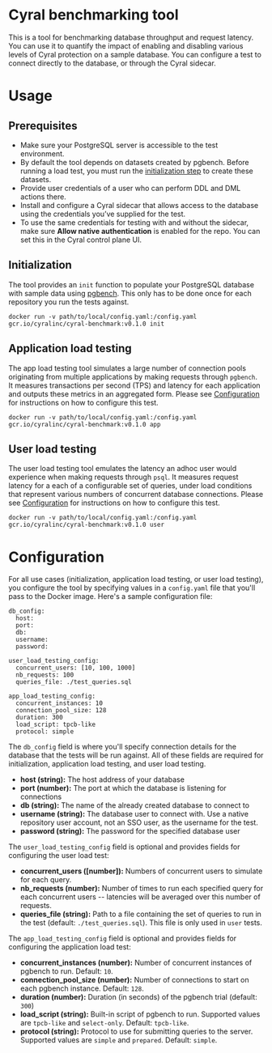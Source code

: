 # Cyral benchmarking tool
This is a tool for benchmarking database throughput and request latency. You can use it to quantify the impact of enabling and disabling various levels of Cyral protection on a sample database. You can configure a test to connect directly to the database, or through the Cyral sidecar. 

# Usage

## Prerequisites
- Make sure your PostgreSQL server is accessible to the test environment.
- By default the tool depends on datasets created by pgbench. Before running a load test, you must run the [initialization step](#Initialization) to create these datasets.
- Provide user credentials of a user who can perform DDL and DML actions there.
- Install and configure a Cyral sidecar that allows access to the database using the credentials you’ve supplied for the test.
- To use the same credentials for testing with and without the sidecar, make sure **Allow native authentication** is enabled for the repo. You can set this in the Cyral control plane UI.


## Initialization
The tool provides an `init` function to populate your PostgreSQL database with sample data using [pgbench](https://www.postgresql.org/docs/10/pgbench.html). This only has to be done once for each repository you run the tests against.
```
docker run -v path/to/local/config.yaml:/config.yaml gcr.io/cyralinc/cyral-benchmark:v0.1.0 init
```

## Application load testing
The app load testing tool simulates a large number of connection pools originating from multiple applications by making requests through `pgbench`. It measures transactions per second (TPS) and latency for each application and outputs these metrics in an aggregated form. Please see [Configuration](#Configuration) for instructions on how to configure this test.
```
docker run -v path/to/local/config.yaml:/config.yaml gcr.io/cyralinc/cyral-benchmark:v0.1.0 app
```

## User load testing
The user load testing tool emulates the latency an adhoc user would experience when making requests through `psql`. It measures request latency for a each of a configurable set of queries, under load conditions that represent various numbers of concurrent database connections. Please see [Configuration](#Configuration) for instructions on how to configure this test. 
```
docker run -v path/to/local/config.yaml:/config.yaml gcr.io/cyralinc/cyral-benchmark:v0.1.0 user
```

# Configuration
For all use cases (initialization, application load testing, or user load testing), you configure the tool by specifying values in a `config.yaml` file that you'll pass to the Docker image. Here's a sample configuration file:
```
db_config:
  host:
  port: 
  db: 
  username: 
  password: 

user_load_testing_config:
  concurrent_users: [10, 100, 1000]  
  nb_requests: 100 
  queries_file: ./test_queries.sql

app_load_testing_config:
  concurrent_instances: 10
  connection_pool_size: 128
  duration: 300
  load_script: tpcb-like
  protocol: simple
```

The `db_config` field is where you'll specify connection details for the database that the tests will be run against. All of these fields are required for initialization, application load testing, and user load testing.
- **host (string):** The host address of your database
- **port (number):** The port at which the database is listening for connections
- **db (string):** The name of the already created database to connect to
- **username (string):** The database user to connect with. Use a native repository user account, not an SSO user, as the username for the test.
- **password (string):** The password for the specified database user

The `user_load_testing_config` field is optional and provides fields for configuring the user load test:
- **concurrent_users (\[number\]):** Numbers of concurrent users to simulate for each query.
- **nb_requests (number):** Number of times to run each specified query for each concurrent users -- latencies will be averaged over this number of requests.
- **queries_file (string):** Path to a file containing the set of queries to run in the test (default: `./test_queries.sql`). This file is only used in `user` tests.

The `app_load_testing_config` field is optional and provides fields for configuring the application load test:
- **concurrent_instances (number):** Number of concurrent instances of pgbench to run. Default: `10`.
- **connection_pool_size (number):** Number of connections to start on each pgbench instance. Default: `128`.
- **duration (number):** Duration (in seconds) of the pgbench trial (default: `300`)
- **load_script (string):** Built-in script of pgbench to run. Supported values are `tpcb-like` and `select-only`. Default: `tpcb-like`.
- **protocol (string):** Protocol to use for submitting queries to the server. Supported values are `simple` and `prepared`. Default: `simple`.